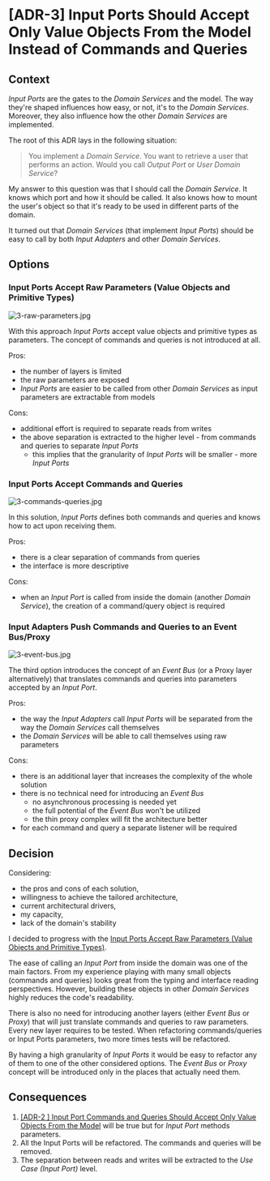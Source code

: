 # [ADR-3] Input Ports Should Accept Only Value Objects From the Model Instead of Commands and Queries

## Context

*Input Ports* are the gates to the *Domain Services* and the model. The way they're shaped influences how easy, or not,
it's
to the *Domain Services*. Moreover, they also influence how the other *Domain Services* are implemented.

The root of this ADR lays in the following situation:

> You implement a *Domain Service*. You want to retrieve a user that performs an action. Would you call *Output Port* or
*User
> Domain Service*?

My answer to this question was that I should call the *Domain Service*. It knows which port and how it should be called.
It also knows how to mount the user's object so that it's ready to be used in different parts of the domain.

It turned out that *Domain Services* (that implement *Input Ports*) should be easy to call by both *Input Adapters* and
other
*Domain Services*.

## Options

### Input Ports Accept Raw Parameters (Value Objects and Primitive Types)

![3-raw-parameters.jpg](/Users/mateuszbrycki/projects/bookkeeper/adr/resources/3-raw-parameters.jpg)

With this approach *Input Ports* accept value objects and primitive types as parameters. The concept of commands and
queries
is not introduced at all.

Pros:

* the number of layers is limited
* the raw parameters are exposed
* *Input Ports* are easier to be called from other *Domain Services* as input parameters are extractable from models

Cons:

* additional effort is required to separate reads from writes
* the above separation is extracted to the higher level - from commands and queries to separate *Input Ports*
    * this implies that the granularity of *Input Ports* will be smaller - more *Input Ports*

### Input Ports Accept Commands and Queries

![3-commands-queries.jpg](/Users/mateuszbrycki/projects/bookkeeper/adr/resources/3-commands-queries.jpg)

In this solution, *Input Ports* defines both commands and queries and knows how to act upon receiving them.

Pros:

* there is a clear separation of commands from queries
* the interface is more descriptive

Cons:

* when an *Input Port* is called from inside the domain (another *Domain Service*), the creation of a command/query
  object is required

### Input Adapters Push Commands and Queries to an Event Bus/Proxy

![3-event-bus.jpg](/Users/mateuszbrycki/projects/bookkeeper/adr/resources/3-event-bus.jpg)

The third option introduces the concept of an *Event Bus* (or a Proxy layer alternatively) that translates commands and
queries
into parameters accepted by an *Input Port*.

Pros:

* the way the *Input Adapters* call *Input Ports* will be separated from the way the *Domain Services* call themselves
* the *Domain Services* will be able to call themselves using raw parameters

Cons:

* there is an additional layer that increases the complexity of the whole solution
* there is no technical need for introducing an *Event Bus*
    * no asynchronous processing is needed yet
    * the full potential of the *Event Bus* won't be utilized
    * the thin proxy complex will fit the architecture better
* for each command and query a separate listener will be required

## Decision

Considering:

* the pros and cons of each solution,
* willingness to achieve the tailored architecture,
* current architectural drivers,
* my capacity,
* lack of the domain's stability

I decided to progress with
the [Input Ports Accept Raw Parameters (Value Objects and Primitive Types)](#input-ports-accept-raw-parameters-value-objects-and-primitive-types).

The ease of calling an *Input Port* from inside the domain was one of the main factors. From my experience playing with
many small objects (commands and queries) looks great from the typing and interface reading perspectives. However,
building these objects
in other *Domain Services* highly reduces the code's readability.

There is also no need for introducing another layers (either *Event Bus* or *Proxy*) that will just translate commands
and queries
to raw parameters. Every new layer requires to be tested. When refactoring commands/queries or Input Ports parameters,
two more times
tests will be refactored.

By having a high granularity of *Input Ports* it would be easy to refactor any of them to one of the other considered
options.
The *Event Bus* or *Proxy* concept will be introduced only in the places that actually need them.

## Consequences

1. [[ADR-2 ] Input Port Commands and Queries Should Accept Only Value Objects From the Model](2-commands-queries-no-models.md)
   will be true but for *Input Port* methods parameters.
2. All the Input Ports will be refactored. The commands and queries will be removed.
3. The separation between reads and writes will be extracted to the *Use Case (Input Port)* level.

